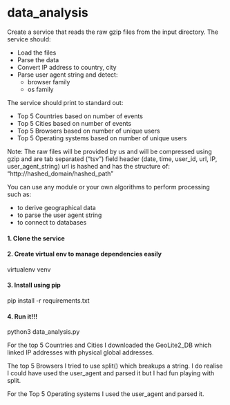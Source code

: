 # data_analysis
Create a service that reads the raw gzip files from the input directory.
The service should:
- Load the files
- Parse the data
- Convert IP address to country, city
- Parse user agent string and detect:
    - browser family
    - os family

The service should print to standard out:
- Top 5 Countries based on number of events
- Top 5 Cities based on number of events
- Top 5 Browsers based on number of unique users
- Top 5 Operating systems based on number of unique users

Note: The raw files will be provided by us and will be compressed using gzip and are tab separated (“tsv”) field header (date, time, user_id, url, IP, user_agent_string) url is hashed and has the structure of: “http://hashed_domain/hashed_path”

You can use any module or your own algorithms to perform processing such as:
- to derive geographical data
- to parse the user agent string
- to connect to databases

#### 1. Clone the service

#### 2. Create virtual env to manage dependencies easily
virtualenv venv

#### 3. Install using pip
pip install -r requirements.txt

#### 4. Run it!!!
python3 data_analysis.py

For the top 5 Countries and Cities I downloaded the GeoLite2_DB which linked IP addresses with physical global addresses.

The top 5 Browsers I tried to use split() which breakups a string. I do realise I could have used the user_agent and parsed it but I had fun playing with split.

For the Top 5 Operating systems I used the user_agent and parsed it.
